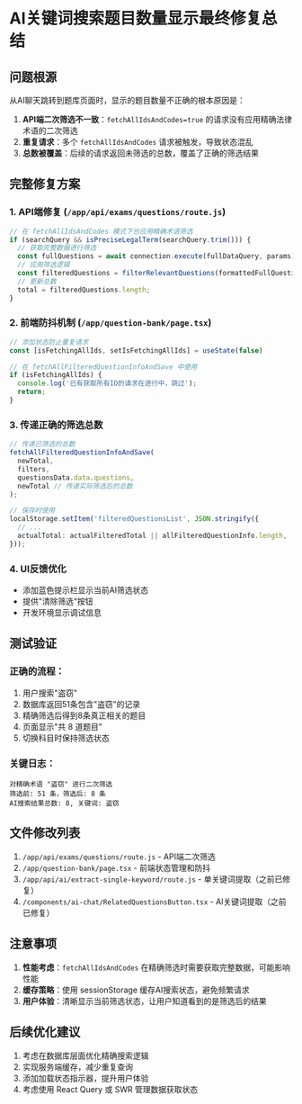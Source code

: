 # AI关键词搜索题目数量显示最终修复总结

## 问题根源

从AI聊天跳转到题库页面时，显示的题目数量不正确的根本原因是：

1. **API端二次筛选不一致**：`fetchAllIdsAndCodes=true` 的请求没有应用精确法律术语的二次筛选
2. **重复请求**：多个 `fetchAllIdsAndCodes` 请求被触发，导致状态混乱
3. **总数被覆盖**：后续的请求返回未筛选的总数，覆盖了正确的筛选结果

## 完整修复方案

### 1. API端修复 (`/app/api/exams/questions/route.js`)

```javascript
// 在 fetchAllIdsAndCodes 模式下也应用精确术语筛选
if (searchQuery && isPreciseLegalTerm(searchQuery.trim())) {
  // 获取完整数据进行筛选
  const fullQuestions = await connection.execute(fullDataQuery, params);
  // 应用筛选逻辑
  const filteredQuestions = filterRelevantQuestions(formattedFullQuestions, searchQuery.trim());
  // 更新总数
  total = filteredQuestions.length;
}
```

### 2. 前端防抖机制 (`/app/question-bank/page.tsx`)

```typescript
// 添加状态防止重复请求
const [isFetchingAllIds, setIsFetchingAllIds] = useState(false)

// 在 fetchAllFilteredQuestionInfoAndSave 中使用
if (isFetchingAllIds) {
  console.log('已有获取所有ID的请求在进行中，跳过');
  return;
}
```

### 3. 传递正确的筛选总数

```typescript
// 传递已筛选的总数
fetchAllFilteredQuestionInfoAndSave(
  newTotal, 
  filters, 
  questionsData.data.questions, 
  newTotal // 传递实际筛选后的总数
);

// 保存时使用
localStorage.setItem('filteredQuestionsList', JSON.stringify({
  // ...
  actualTotal: actualFilteredTotal || allFilteredQuestionInfo.length,
}));
```

### 4. UI反馈优化

- 添加蓝色提示栏显示当前AI筛选状态
- 提供"清除筛选"按钮
- 开发环境显示调试信息

## 测试验证

### 正确的流程：
1. 用户搜索"盗窃"
2. 数据库返回51条包含"盗窃"的记录
3. 精确筛选后得到8条真正相关的题目
4. 页面显示"共 8 道题目"
5. 切换科目时保持筛选状态

### 关键日志：
```
对精确术语 "盗窃" 进行二次筛选
筛选前: 51 条，筛选后: 8 条
AI搜索结果总数: 8, 关键词: 盗窃
```

## 文件修改列表

1. `/app/api/exams/questions/route.js` - API端二次筛选
2. `/app/question-bank/page.tsx` - 前端状态管理和防抖
3. `/app/api/ai/extract-single-keyword/route.js` - 单关键词提取（之前已修复）
4. `/components/ai-chat/RelatedQuestionsButton.tsx` - AI关键词提取（之前已修复）

## 注意事项

1. **性能考虑**：`fetchAllIdsAndCodes` 在精确筛选时需要获取完整数据，可能影响性能
2. **缓存策略**：使用 sessionStorage 缓存AI搜索状态，避免频繁请求
3. **用户体验**：清晰显示当前筛选状态，让用户知道看到的是筛选后的结果

## 后续优化建议

1. 考虑在数据库层面优化精确搜索逻辑
2. 实现服务端缓存，减少重复查询
3. 添加加载状态指示器，提升用户体验
4. 考虑使用 React Query 或 SWR 管理数据获取状态